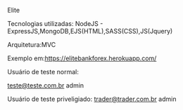 Elite

Tecnologias utilizadas: NodeJS - ExpressJS,MongoDB,EJS(HTML),SASS(CSS),JS(Jquery) 

Arquitetura:MVC

Exemplo em:https://elitebankforex.herokuapp.com/

Usuário de teste normal:

teste@teste.com.br
admin

Usuário de teste priveligiado:
trader@trader.com.br
admin

